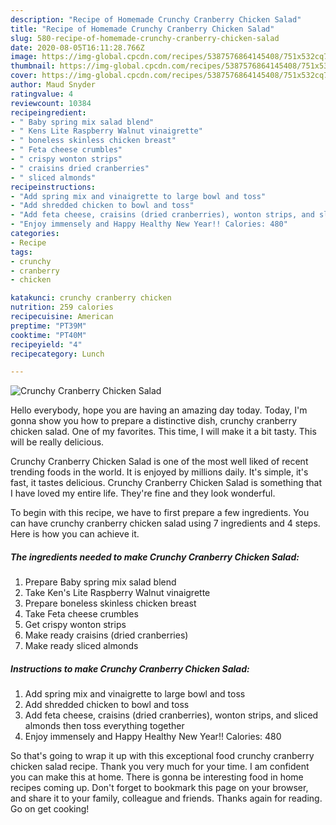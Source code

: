 ```yaml
---
description: "Recipe of Homemade Crunchy Cranberry Chicken Salad"
title: "Recipe of Homemade Crunchy Cranberry Chicken Salad"
slug: 580-recipe-of-homemade-crunchy-cranberry-chicken-salad
date: 2020-08-05T16:11:28.766Z
image: https://img-global.cpcdn.com/recipes/5387576864145408/751x532cq70/crunchy-cranberry-chicken-salad-recipe-main-photo.jpg
thumbnail: https://img-global.cpcdn.com/recipes/5387576864145408/751x532cq70/crunchy-cranberry-chicken-salad-recipe-main-photo.jpg
cover: https://img-global.cpcdn.com/recipes/5387576864145408/751x532cq70/crunchy-cranberry-chicken-salad-recipe-main-photo.jpg
author: Maud Snyder
ratingvalue: 4
reviewcount: 10384
recipeingredient:
- " Baby spring mix salad blend"
- " Kens Lite Raspberry Walnut vinaigrette"
- " boneless skinless chicken breast"
- " Feta cheese crumbles"
- " crispy wonton strips"
- " craisins dried cranberries"
- " sliced almonds"
recipeinstructions:
- "Add spring mix and vinaigrette to large bowl and toss"
- "Add shredded chicken to bowl and toss"
- "Add feta cheese, craisins (dried cranberries), wonton strips, and sliced almonds then toss everything together"
- "Enjoy immensely and Happy Healthy New Year!! Calories: 480"
categories:
- Recipe
tags:
- crunchy
- cranberry
- chicken

katakunci: crunchy cranberry chicken 
nutrition: 259 calories
recipecuisine: American
preptime: "PT39M"
cooktime: "PT40M"
recipeyield: "4"
recipecategory: Lunch

---
```



![Crunchy Cranberry Chicken Salad](https://img-global.cpcdn.com/recipes/5387576864145408/751x532cq70/crunchy-cranberry-chicken-salad-recipe-main-photo.jpg)

Hello everybody, hope you are having an amazing day today. Today, I'm gonna show you how to prepare a distinctive dish, crunchy cranberry chicken salad. One of my favorites. This time, I will make it a bit tasty. This will be really delicious.



Crunchy Cranberry Chicken Salad is one of the most well liked of recent trending foods in the world. It is enjoyed by millions daily. It's simple, it's fast, it tastes delicious. Crunchy Cranberry Chicken Salad is something that I have loved my entire life. They're fine and they look wonderful.


To begin with this recipe, we have to first prepare a few ingredients. You can have crunchy cranberry chicken salad using 7 ingredients and 4 steps. Here is how you can achieve it.

<!--inarticleads1-->

##### The ingredients needed to make Crunchy Cranberry Chicken Salad:

1. Prepare  Baby spring mix salad blend
1. Take  Ken&#39;s Lite Raspberry Walnut vinaigrette
1. Prepare  boneless skinless chicken breast
1. Take  Feta cheese crumbles
1. Get  crispy wonton strips
1. Make ready  craisins (dried cranberries)
1. Make ready  sliced almonds




<!--inarticleads2-->

##### Instructions to make Crunchy Cranberry Chicken Salad:

1. Add spring mix and vinaigrette to large bowl and toss
1. Add shredded chicken to bowl and toss
1. Add feta cheese, craisins (dried cranberries), wonton strips, and sliced almonds then toss everything together
1. Enjoy immensely and Happy Healthy New Year!! Calories: 480




So that's going to wrap it up with this exceptional food crunchy cranberry chicken salad recipe. Thank you very much for your time. I am confident you can make this at home. There is gonna be interesting food in home recipes coming up. Don't forget to bookmark this page on your browser, and share it to your family, colleague and friends. Thanks again for reading. Go on get cooking!
